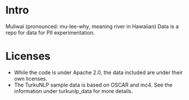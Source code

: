 # Intro

Muliwai (pronounced: mu-lee-why, meaning river in Hawaiian) Data is a repo for data for PII experimentation.

# Licenses

- While the code is under Apache 2.0, the data included are under their own licenses.
- The TurkuNLP sample data is based on OSCAR and mc4. See the information under turkunlp_data for more details.

